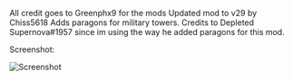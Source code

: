 All credit goes to Greenphx9 for the mods
Updated mod to v29 by Chiss5618
Adds paragons for military towers. Credits to Depleted Supernova#1957 since im using the way he added paragons for this mod.

Screenshot:

<img alt="Screenshot" src="https://github.com/Greenphx9/BTD6Mods/blob/main/MilitaryParagons/ss.png?raw=true">
